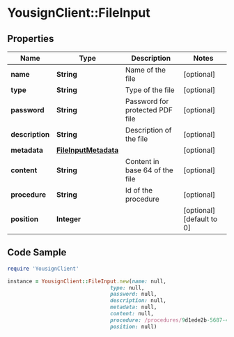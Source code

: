 # YousignClient::FileInput

## Properties

Name | Type | Description | Notes
------------ | ------------- | ------------- | -------------
**name** | **String** | Name of the file | [optional] 
**type** | **String** | Type of the file | [optional] 
**password** | **String** | Password for protected PDF file | [optional] 
**description** | **String** | Description of the file | [optional] 
**metadata** | [**FileInputMetadata**](FileInputMetadata.md) |  | [optional] 
**content** | **String** | Content in base 64 of the file | [optional] 
**procedure** | **String** | Id of the procedure | [optional] 
**position** | **Integer** |  | [optional] [default to 0]

## Code Sample

```ruby
require 'YousignClient'

instance = YousignClient::FileInput.new(name: null,
                                 type: null,
                                 password: null,
                                 description: null,
                                 metadata: null,
                                 content: null,
                                 procedure: /procedures/9d1ede2b-5687-4440-bdc8-dd0bc64f668c,
                                 position: null)
```


